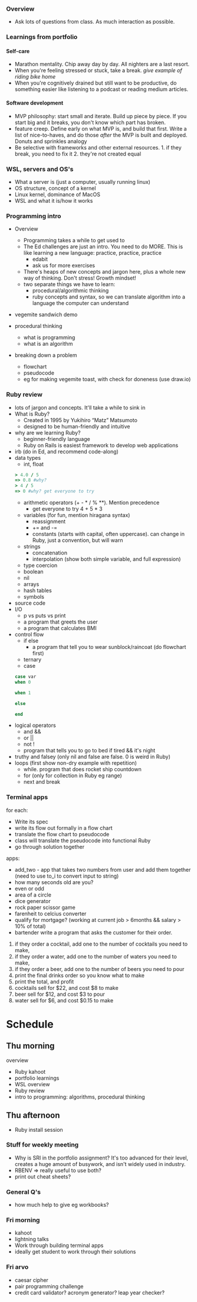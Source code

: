 ### Overview

- Ask lots of questions from class. As much interaction as possible.

### Learnings from portfolio

#### Self-care

- Marathon mentality. Chip away day by day. All nighters are a last resort.
- When you're feeling stressed or stuck, take a break. *give example of riding bike home*
- When you're cognitively drained but still want to be productive, do something easier like listening to a podcast or reading medium articles.

#### Software development

- MVP philosophy: start small and iterate. Build up piece by piece. If you start big and it breaks, you don't know which part has broken.
- feature creep. Define early on what MVP is, and build that first. Write a list of nice-to-haves, and do those *after* the MVP is built and deployed. Donuts and sprinkles analogy
- Be selective with frameworks and other external resources. 1. if they break, you need to fix it 2. they're not created equal

### WSL, servers and OS's

- What a server is (just a computer, usually running linux)
- OS structure, concept of a kernel
- Linux kernel, dominance of MacOS
- WSL and what it is/how it works

### Programming intro

- Overview
  - Programming takes a while to get used to
  - The Ed challenges are just an intro. You need to do MORE. This is like learning a new language: practice, practice, practice
    - edabit
    - ask us for more exercises
  - There's heaps of new concepts and jargon here, plus a whole new way of thinking. Don't stress! Growth mindset!
  - two separate things we have to learn:
    - procedural/algorithmic thinking
    - ruby concepts and syntax, so we can translate algorithm into a language the computer can understand

- vegemite sandwich demo
- procedural thinking
  - what is programming
  - what is an algorithm
- breaking down a problem
  - flowchart
  - pseudocode
  - eg for making vegemite toast, with check for doneness (use draw.io)

### Ruby review

- lots of jargon and concepts. It'll take a while to sink in
- What is Ruby?
  - Created in 1995 by Yukihiro “Matz” Matsumoto
  - designed to be human-friendly and intuitive
- why are we learning Ruby?
  - beginner-friendly language
  - Ruby on Rails is easiest framework to develop web applications
- irb (do in Ed, and recommend code-along)
- data types
  - int, float
  ```ruby
  > 4.0 / 5
  => 0.8 #why?
  > 4 / 5
  => 0 #why? get everyone to try
  ```
  - arithmetic operators (+ - * / % **). Mention precedence
    - get everyone to try 4 + 5 * 3
  - variables (for fun, mention hiragana syntax)
    - reassignment
    - += and -=
    - constants (starts with capital, often uppercase). can change in Ruby, just a convention, but will warn
  - strings
    - concatenation
    - interpolation (show both simple variable, and full expression)
  - type coercion
  - boolean
  - nil
  - arrays
  - hash tables
  - symbols
- source code
- I/O
  - p vs puts vs print
  - a program that greets the user
  - a program that calculates BMI
- control flow
  - if else
    - a program that tell you to wear sunblock/raincoat (do flowchart first)
  - ternary
  - case
  ```ruby
  case var
  when 0

  when 1

  else

  end
  ```
- logical operators
  - and &&
  - or ||
  - not !
  - program that tells you to go to bed if tired && it's night
- truthy and falsey (only nil and false are false. 0 is weird in Ruby)
- loops (first show non-dry example with repetition)
  - while. program that does rocket ship countdown
  - for (only for collection in Ruby eg range)
  - next and break

### Terminal apps

for each:
- Write its spec
- write its flow out formally in a flow chart
- translate the flow chart to pseudocode
- class will translate the pseudocode into functional Ruby
- go through solution together

apps:
- add_two - app that takes two numbers from user and add them together (need to use to_i to convert input to string)
- how many seconds old are you?
- even or odd
- area of a circle
- dice generator
- rock paper scissor game
- farenheit to celcius converter
- qualify for mortgage? (working at current job > 6months && salary > 10% of total)
- bartender
write a program that asks the customer for their order.
1. if they order a cocktail, add one to the number of cocktails you need to make,
1. if they order a water, add one to the number of waters you need to make,
1. if they order a beer, add one to the number of beers you need to pour
1. print the final drinks order so you know what to make
1. print the total, and profit
1. cocktails sell for $22, and cost $8 to make
1. beer sell for $12, and cost $3 to pour
1. water sell for $6, and cost $0.15 to make

# Schedule

## Thu morning

overview
- Ruby kahoot
- portfolio learnings
- WSL overview
- Ruby review
- intro to programming: algorithms, procedural thinking

## Thu afternoon

- Ruby install session

### Stuff for weekly meeting

- Why is SRI in the portfolio assignment? It's too advanced for their level, creates a huge amount of busywork, and isn't widely used in industry.
- RBENV => really useful to use both?
- print out cheat sheets?

### General Q's

- how much help to give eg workbooks?

### Fri morning

- kahoot
- lightning talks
- Work through building terminal apps
- ideally get student to work through their solutions

### Fri arvo

- caesar cipher
- pair programming challenge
- credit card validator? acronym generator? leap year checker?
